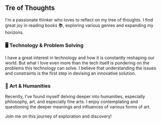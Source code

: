 ## Tre of Thoughts

I'm a passionate thinker who loves to reflect on my tree of thoughts. I find great joy in reading books 📚, exploring various genres and expanding my horizons.

### 🖥️ Technology & Problem Solving

I have a great interest in technology and how it is constantly reshaping our world. But what I love even more than the tech itself is pondering on the problems this technology can solve. I believe that understanding the issues and constraints is the first step in devising an innovative solution.

### 🎨 Art & Humanities

Recently, I've found myself delving deeper into humanities, especially philosophy, art, and especially fine arts. I enjoy contemplating and questioning the deeper meanings and influences of various forms of art.

Join me on this journey of exploration and discovery!
